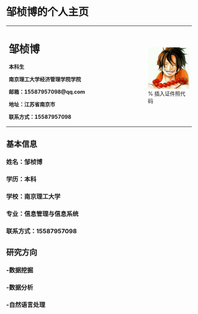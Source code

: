 # 邹桢博的个人主页

<table border="0">
  <tr>
    <td width="75%">
      <h1>邹桢博</h1>
      <p><b>本科生</b></p>
      <p><b>南京理工大学经济管理学院学院</b></p>
      <p><b>邮箱：15587957098@qq.com</b></p>
      <p><b>地址：江苏省南京市</b></p>
      <p><b>联系方式：15587957098<p><b>
    </td>
    <td width="25%">
      <img src="/zzb.jpg" width="100%">      % 插入证件照代码
    </td>
  </tr>
</table>

## 基本信息

### 姓名：邹桢博

### 学历：本科

### 学校：南京理工大学

### 专业：信息管理与信息系统

### 联系方式：15587957098

## 研究方向

### -数据挖掘

### -数据分析

### -自然语言处理
